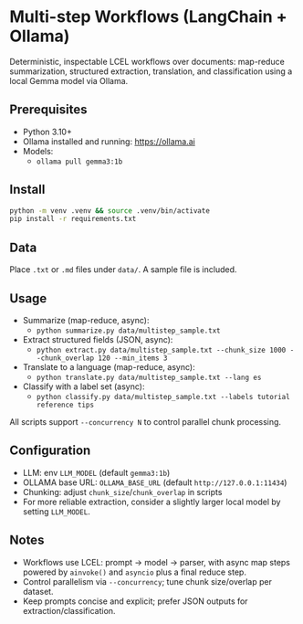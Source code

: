 # Multi-step Workflows (LangChain + Ollama)

Deterministic, inspectable LCEL workflows over documents: map-reduce summarization, structured extraction, translation, and classification using a local Gemma model via Ollama.

## Prerequisites

- Python 3.10+
- Ollama installed and running: <https://ollama.ai>
- Models:
  - `ollama pull gemma3:1b`

## Install

```bash
python -m venv .venv && source .venv/bin/activate
pip install -r requirements.txt
```

## Data

Place `.txt` or `.md` files under `data/`. A sample file is included.

## Usage

- Summarize (map-reduce, async):
  - `python summarize.py data/multistep_sample.txt`
- Extract structured fields (JSON, async):
  - `python extract.py data/multistep_sample.txt --chunk_size 1000 --chunk_overlap 120 --min_items 3`
- Translate to a language (map-reduce, async):
  - `python translate.py data/multistep_sample.txt --lang es`
- Classify with a label set (async):
  - `python classify.py data/multistep_sample.txt --labels tutorial reference tips`

All scripts support `--concurrency N` to control parallel chunk processing.

## Configuration

- LLM: env `LLM_MODEL` (default `gemma3:1b`)
- OLLAMA base URL: `OLLAMA_BASE_URL` (default `http://127.0.0.1:11434`)
- Chunking: adjust `chunk_size`/`chunk_overlap` in scripts
- For more reliable extraction, consider a slightly larger local model by setting `LLM_MODEL`.

## Notes

- Workflows use LCEL: prompt → model → parser, with async map steps powered by `ainvoke()` and `asyncio` plus a final reduce step.
- Control parallelism via `--concurrency`; tune chunk size/overlap per dataset.
- Keep prompts concise and explicit; prefer JSON outputs for extraction/classification.
